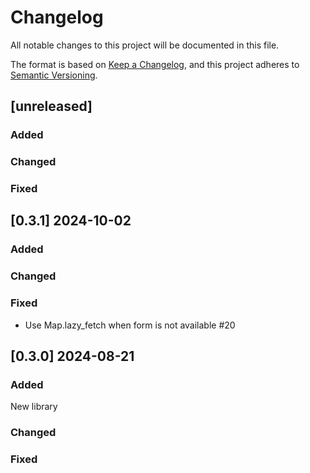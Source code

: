 # Changelog

All notable changes to this project will be documented in this file.

The format is based on [Keep a Changelog](https://keepachangelog.com/en/1.1.0/),
and this project adheres to [Semantic Versioning](https://semver.org/spec/v2.0.0.html).

## [unreleased]

### Added

### Changed

### Fixed

## [0.3.1] 2024-10-02

### Added

### Changed

### Fixed

* Use Map.lazy_fetch when form is not available #20

## [0.3.0] 2024-08-21

### Added

New library

### Changed

### Fixed
